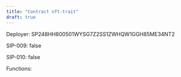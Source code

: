 ```yaml
---
title: "Contract nft-trait"
draft: true
---
```

Deployer: SP248HH800501WYSG7Z2SS1ZWHQW1GGH85ME34NT2

SIP-009: false

SIP-010: false

Functions:

